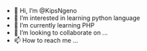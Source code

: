 - 👋 Hi, I’m @KipsNgeno
- 👀 I’m interested in learning python language
- 🌱 I’m currently learning PHP
- 💞️ I’m looking to collaborate on ...
- 📫 How to reach me ...

<!---
KipsNgeno/KipsNgeno is a ✨ special ✨ repository because its `README.md` (this file) appears on your GitHub profile.
You can click the Preview link to take a look at your changes.
--->
